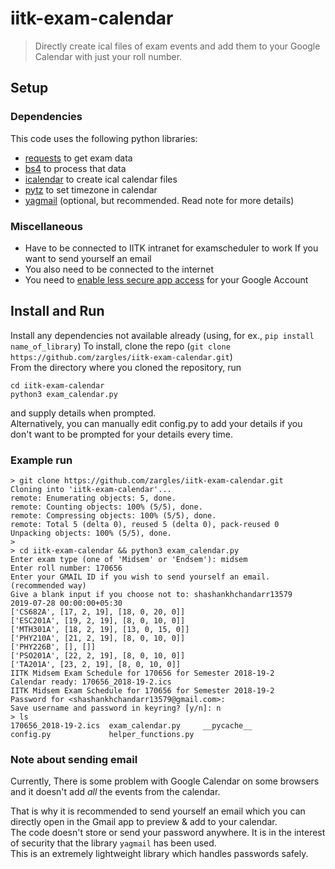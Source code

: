 # iitk-exam-calendar
> Directly create ical files of exam events and add them to your Google Calendar with just your roll number.

## Setup  
### Dependencies
This code uses the following python libraries:
- [requests](https://pypi.org/project/requests)   to get exam data
- [bs4](https://pypi.org/project/bs4)             to process that data
- [icalendar](https://pypi.org/project/icalendar) to create ical calendar files
- [pytz](https://pypi.org/project/pytz)           to set timezone in calendar
- [yagmail](https://pypi.org/project/yagmail)  (optional, but recommended. Read note for more details)

### Miscellaneous
- Have to be connected to IITK intranet for examscheduler to work
If you want to send yourself an email
- You also need to be connected to the internet
- You need to [enable less secure app access](https://myaccount.google.com/lesssecureapps) for your Google Account

## Install and Run
Install any dependencies not available already (using, for ex., `pip install name_of_library`)
To install, clone the repo (`git clone https://github.com/zargles/iitk-exam-calendar.git`)  
From the directory where you cloned the repository, run
```
cd iitk-exam-calendar
python3 exam_calendar.py
```
and supply details when prompted.  
Alternatively, you can manually edit config.py to add your details if you don't want to be prompted for your details every time.

### Example run
```
> git clone https://github.com/zargles/iitk-exam-calendar.git
Cloning into 'iitk-exam-calendar'...
remote: Enumerating objects: 5, done.
remote: Counting objects: 100% (5/5), done.
remote: Compressing objects: 100% (5/5), done.
remote: Total 5 (delta 0), reused 5 (delta 0), pack-reused 0
Unpacking objects: 100% (5/5), done.
> 
> cd iitk-exam-calendar && python3 exam_calendar.py 
Enter exam type (one of 'Midsem' or 'Endsem'): midsem
Enter roll number: 170656
Enter your GMAIL ID if you wish to send yourself an email. (recommended way)
Give a blank input if you choose not to: shashankhchandarr13579
2019-07-28 00:00:00+05:30
['CS682A', [17, 2, 19], [18, 0, 20, 0]]
['ESC201A', [19, 2, 19], [8, 0, 10, 0]]
['MTH301A', [18, 2, 19], [13, 0, 15, 0]]
['PHY210A', [21, 2, 19], [8, 0, 10, 0]]
['PHY226B', [], []]
['PSO201A', [22, 2, 19], [8, 0, 10, 0]]
['TA201A', [23, 2, 19], [8, 0, 10, 0]]
IITK Midsem Exam Schedule for 170656 for Semester 2018-19-2
Calendar ready: 170656_2018-19-2.ics
IITK Midsem Exam Schedule for 170656 for Semester 2018-19-2
Password for <shashankhchandarr13579@gmail.com>: 
Save username and password in keyring? [y/n]: n
> ls
170656_2018-19-2.ics  exam_calendar.py     __pycache__
config.py             helper_functions.py
```
  
### Note about sending email
Currently, There is some problem with Google Calendar on some browsers and it doesn't add _all_ the events from the calendar.  
  
That is why it is recommended to send yourself an email which you can directly open in the Gmail app to preview & add to your calendar.  
The code doesn't store or send your password anywhere. It is in the interest of security that the library `yagmail` has been used.  
This is an extremely lightweight library which handles passwords safely.
